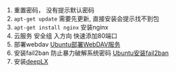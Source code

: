 1. 重置密码， 没有提示默认密码
2. `apt-get update` 需要先更新, 直接安装会提示找不到包
3. `apt-get install nginx` 安装nginx 
4. 云服务 安全组 入方向 快速添加80端口 
5. 部署webdav [Ubuntu部署WebDAV服务](post/Ubuntu-bu-shu-WebDAV-fu-wu.html) 
6. 安装fail2ban 防止暴力破解系统密码 [Ubuntu安装fail2ban](post/Ubuntu-an-zhuang-fail2ban.html) 
7. 安装[deepLX](https://github.com/OwO-Network/DeepLX)